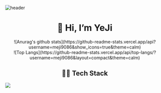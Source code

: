 ![header](https://capsule-render.vercel.app/api?type=wave&color=ED986C&height=300&section=header&text=meji's%20github&fontSize=90&fontColor=F8F8F5&animation=fadeIn)

<div align=center><h1>👋 Hi, I’m YeJi </h1></div> 

<div align="center">![Anurag's github stats](https://github-readme-stats.vercel.app/api?username=meji9086&show_icons=true&theme=calm)</div>

<div align="center">![Top Langs](https://github-readme-stats.vercel.app/api/top-langs/?username=meji9086&layout=compact&theme=calm)</div>


<div align=center><h2>👩‍💻 Tech Stack </h2></div> 
<img src="https://img.shields.io/badge/Python-3776AB?style=for-the-badge&logo=Python&logoColor=white"/>
